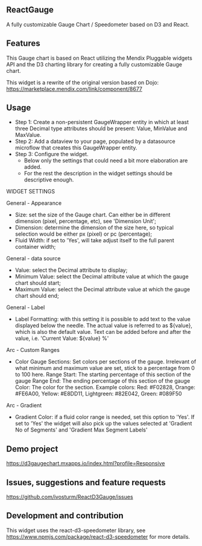 ## ReactGauge
A fully customizable Gauge Chart / Speedometer based on D3 and React.

## Features
This Gauge chart is based on React utilizing the Mendix Pluggable widgets API and the D3 charting library for creating a fully customizable Gauge chart. 

This widget is a rewrite of the original version based on Dojo: https://marketplace.mendix.com/link/component/8677

## Usage
* Step 1: Create a non-persistent GaugeWrapper entity in which at least three Decimal type attributes should be present: Value, MinValue and MaxValue. 
* Step 2: Add a dataview to your page, populated by a datasource microflow that creates this GaugeWrapper entity. 
* Step 3: Configure the widget. 
	- Below only the settings that could need a bit more elaboration are added. 
	- For the rest the description in the widget settings should be descriptive enough.

WIDGET SETTINGS

General - Appearance
- Size: set the size of the Gauge chart. Can either be in different dimension (pixel, percentage, etc), see 'Dimension Unit';
- Dimension: determine the dimension of the size here, so typical selection would be either px (pixel) or pc (percentage);
- Fluid Width: if set to 'Yes', will take adjust itself to the full parent container width;

General - data source
- Value: select the Decimal attribute to display;
- Minimum Value: select the Decimal attribute value at which the gauge chart should start;
- Maximum Value: select the Decimal attribute value at which the gauge chart should end;

General - Label
- Label Formatting: with this setting it is possible to add text to the value displayed below the needle. The actual value is referred to as ${value}, which is also the default value. Text can be added before and after the value, i.e. 'Current Value: ${value} %'

Arc - Custom Ranges
- Color Gauge Sections: Set colors per sections of the gauge. Irrelevant of what minimum and maximum value are set, stick to a percentage from 0 to 100 here. Range Start: The starting percentage of this section of the gauge Range End: The ending percentage of this section of the gauge Color: The color for the section. Example colors: Red: #F02828, Orange: #FE6A00, Yellow: #E8DD11, Lightgreen: #82E042, Green: #089F50

Arc - Gradient
- Gradient Color: if a fluid color range is needed, set this option to 'Yes'. If set to 'Yes' the widget will also pick up the values selected at 'Gradient No of Segments' and 'Gradient Max Segment Labels'


## Demo project
https://d3gaugechart.mxapps.io/index.html?profile=Responsive

## Issues, suggestions and feature requests
https://github.com/ivosturm/ReactD3Gauge/issues

## Development and contribution
This widget uses the react-d3-speedometer library, see https://www.npmjs.com/package/react-d3-speedometer for more details.
